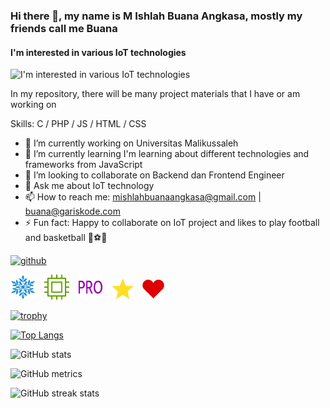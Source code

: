 ### Hi there 👋, my name is M Ishlah Buana Angkasa, mostly my friends call me Buana
#### I'm interested in various IoT technologies
![I'm interested in various IoT technologies](https://arturssmirnovs.github.io/github-profile-readme-generator/images/banner.png)

In my repository, there will be many project materials that I have or am working on

Skills: C / PHP / JS / HTML / CSS

- 🔭 I’m currently working on Universitas Malikussaleh 
- 🌱 I’m currently learning I'm learning about different technologies and frameworks from JavaScript 
- 👯 I’m looking to collaborate on Backend dan Frontend Engineer 
- 💬 Ask me about IoT technology 
- 📫 How to reach me: mishlahbuanaangkasa@gmail.com | buana@gariskode.com 
- ⚡ Fun fact: Happy to collaborate on IoT project and likes to play football and basketball 🤩⚽🏀 


[<img src='https://cdn.jsdelivr.net/npm/simple-icons@3.0.1/icons/github.svg' alt='github' height='40'>](https://github.com/buanaangkasa)  

<a href='https://archiveprogram.github.com/'><img src='https://raw.githubusercontent.com/acervenky/animated-github-badges/master/assets/acbadge.gif' width='40' height='40'></a> <a href='https://docs.github.com/en/developers'><img src='https://raw.githubusercontent.com/acervenky/animated-github-badges/master/assets/devbadge.gif' width='40' height='40'></a> <a href='https://github.com/pricing'><img src='https://raw.githubusercontent.com/acervenky/animated-github-badges/master/assets/pro.gif' width='40' height='40'></a> <a href='https://stars.github.com/'><img src='https://raw.githubusercontent.com/acervenky/animated-github-badges/master/assets/starbadge.gif' width='35' height='35'></a> <a href='https://docs.github.com/en/github/supporting-the-open-source-community-with-github-sponsors'><img src='https://raw.githubusercontent.com/acervenky/animated-github-badges/master/assets/sponsorbadge.gif' width='35' height='35'></a> 

[![trophy](https://github-profile-trophy.vercel.app/?username=buanaangkasa)](https://github.com/ryo-ma/github-profile-trophy)

[![Top Langs](https://github-readme-stats.vercel.app/api/top-langs/?username=buanaangkasa)](https://github.com/anuraghazra/github-readme-stats)

![GitHub stats](https://github-readme-stats.vercel.app/api?username=buanaangkasa&show_icons=true)  

![GitHub metrics](https://metrics.lecoq.io/buanaangkasa)  

![GitHub streak stats](https://streak-stats.demolab.com/?user=buanaangkasa)  

